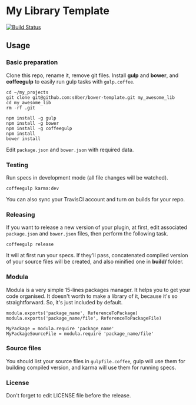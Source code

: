 My Library Template
=====
[![Build Status](https://travis-ci.org/s0ber/bower-template.png?branch=master)](https://travis-ci.org/s0ber/bower-template)

## Usage

### Basic preparation

Clone this repo, rename it, remove git files. Install **gulp** and **bower**, and **coffeegulp** to easily run gulp tasks with ```gulp.coffee```.

```
cd ~/my_projects
git clone git@github.com:s0ber/bower-template.git my_awesome_lib
cd my_awesome_lib
rm -rf .git

npm install -g gulp
npm install -g bower
npm install -g coffeegulp
npm install
bower install
```

Edit ```package.json``` and ```bower.json``` with required data.

### Testing

Run specs in development mode (all file changes will be watched).

```
coffeegulp karma:dev
```

You can also sync your TravisCI account and turn on builds for your repo.

### Releasing

If you want to release a new version of your plugin, at first, edit associated ```package.json``` and ```bower.json``` files, then perform the following task.

```
coffeegulp release
```

It will at first run your specs. If they'll pass, concatenated compiled version of your source files will be created, and also minified one in **build/** folder.


### Modula

Modula is a very simple 15-lines packages manager. It helps you to get your code organised. It doesn't worth to make a library of it, because it's so straightforward. So, it's just included by default.

```
modula.exports('package_name', ReferenceToPackage)
modula.exports('package_name/file', ReferenceToPackageFile)

MyPackage = modula.require 'package_name'
MyPackageSourceFile = modula.require 'package_name/file'
```

### Source files

You should list your source files in ```gulpfile.coffee```, gulp will use them for building compiled version, and karma will use them for running specs.

### License

Don't forget to edit LICENSE file before the release.
